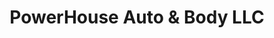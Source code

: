 ---
title: "PowerHouse Auto & Body LLC"
url: /indianapolis/powerhouse-auto-and-body-llc/
shop: car repair
---
